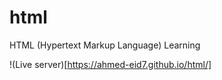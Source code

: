 # html
HTML (Hypertext Markup Language) Learning

!(Live server)[https://ahmed-eid7.github.io/html/]
